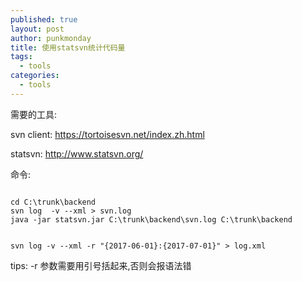 ```yaml
---
published: true
layout: post
author: punkmonday
title: 使用statsvn统计代码量
tags:
  - tools
categories:
  - tools
---
```

需要的工具:

svn client: https://tortoisesvn.net/index.zh.html

statsvn: http://www.statsvn.org/

命令:
```

cd C:\trunk\backend
svn log  -v --xml > svn.log
java -jar statsvn.jar C:\trunk\backend\svn.log C:\trunk\backend
```


```

svn log -v --xml -r "{2017-06-01}:{2017-07-01}" > log.xml
```


tips:
 -r 参数需要用引号括起来,否则会报语法错
